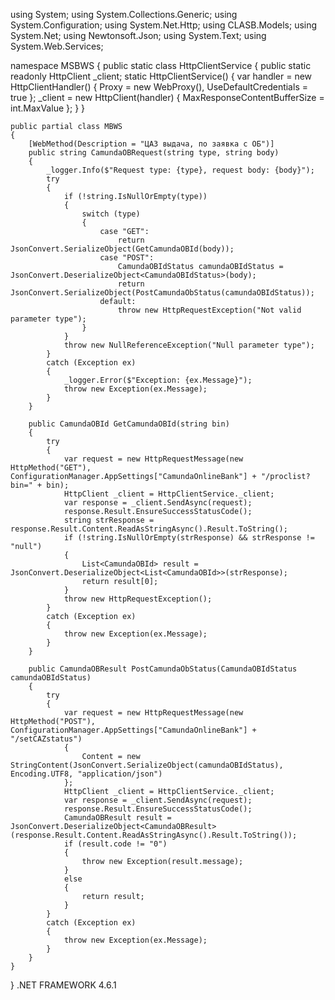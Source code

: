 using System;
using System.Collections.Generic;
using System.Configuration;
using System.Net.Http;
using CLASB.Models;
using System.Net;
using Newtonsoft.Json;
using System.Text;
using System.Web.Services;

namespace MSBWS
{
    public static class HttpClientService
    {
        public static readonly HttpClient _client;
        static HttpClientService()
        {
            var handler = new HttpClientHandler()
            {
                Proxy = new WebProxy(),
                UseDefaultCredentials = true
            };
            _client = new HttpClient(handler) { MaxResponseContentBufferSize = int.MaxValue };
        }
    }

    public partial class MBWS
    {
        [WebMethod(Description = "ЦАЗ выдача, по заявка с ОБ")]
        public string CamundaOBRequest(string type, string body)
        {
            _logger.Info($"Request type: {type}, request body: {body}");
            try
            {
                if (!string.IsNullOrEmpty(type))
                {
                    switch (type)
                    {
                        case "GET":
                            return JsonConvert.SerializeObject(GetCamundaOBId(body));
                        case "POST":
                            CamundaOBIdStatus camundaOBIdStatus = JsonConvert.DeserializeObject<CamundaOBIdStatus>(body);
                            return JsonConvert.SerializeObject(PostCamundaObStatus(camundaOBIdStatus));
                        default:
                            throw new HttpRequestException("Not valid parameter type");
                    }
                }
                throw new NullReferenceException("Null parameter type");
            }
            catch (Exception ex)
            {
                _logger.Error($"Exception: {ex.Message}");
                throw new Exception(ex.Message);
            }
        }

        public CamundaOBId GetCamundaOBId(string bin)
        {
            try
            {
                var request = new HttpRequestMessage(new HttpMethod("GET"), ConfigurationManager.AppSettings["CamundaOnlineBank"] + "/proclist?bin=" + bin);
                HttpClient _client = HttpClientService._client;
                var response = _client.SendAsync(request);
                response.Result.EnsureSuccessStatusCode();
                string strResponse = response.Result.Content.ReadAsStringAsync().Result.ToString();
                if (!string.IsNullOrEmpty(strResponse) && strResponse != "null")
                {
                    List<CamundaOBId> result = JsonConvert.DeserializeObject<List<CamundaOBId>>(strResponse);
                    return result[0];
                }
                throw new HttpRequestException();
            }
            catch (Exception ex)
            {
                throw new Exception(ex.Message);
            }
        }

        public CamundaOBResult PostCamundaObStatus(CamundaOBIdStatus camundaOBIdStatus)
        {
            try
            {
                var request = new HttpRequestMessage(new HttpMethod("POST"), ConfigurationManager.AppSettings["CamundaOnlineBank"] + "/setCAZstatus")
                {
                    Content = new StringContent(JsonConvert.SerializeObject(camundaOBIdStatus), Encoding.UTF8, "application/json")
                };
                HttpClient _client = HttpClientService._client;
                var response = _client.SendAsync(request);
                response.Result.EnsureSuccessStatusCode();
                CamundaOBResult result = JsonConvert.DeserializeObject<CamundaOBResult>(response.Result.Content.ReadAsStringAsync().Result.ToString());
                if (result.code != "0")
                {
                    throw new Exception(result.message);
                }
                else
                {
                    return result;
                }
            }
            catch (Exception ex)
            {
                throw new Exception(ex.Message);
            }
        }
    }
}
.NET FRAMEWORK 4.6.1 
